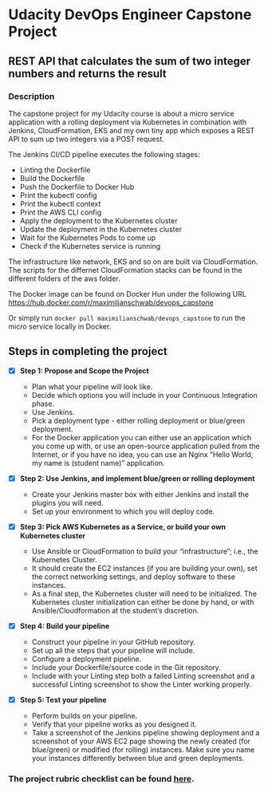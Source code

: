 # Udacity DevOps Engineer Capstone Project

## REST API that calculates the sum of two integer numbers and returns the result

### Description
The capstone project for my Udacity course is about a micro service application with a rolling deployment via Kubernetes in combination with Jenkins, CloudFormation, EKS and my own tiny app which exposes a REST API to sum up two integers via a POST request.

The Jenkins CI/CD pipeline executes the following stages:
- Linting the Dockerfile
- Build the Dockerfile
- Push the Dockerfile to Docker Hub
- Print the kubectl config
- Print the kubectl context
- Print the AWS CLI config
- Apply the deployment to the Kubernetes cluster
- Update the deployment in the Kubernetes cluster
- Wait for the Kubernetes Pods to come up
- Check if the Kubernetes service is running

The infrastructure like network, EKS and so on are built via CloudFormation. The scripts for the differnet CloudFormation stacks can be found in the different folders of the aws folder.

The Docker image can be found on Docker Hun under the following URL https://hub.docker.com/r/maximilianschwab/devops_capstone

Or simply run `docker pull maximilianschwab/devops_capstone` to run the micro service locally in Docker.



## Steps in completing the project

- [x] **Step 1: Propose and Scope the Project**
    - Plan what your pipeline will look like.
    - Decide which options you will include in your Continuous Integration phase.
    - Use Jenkins.
    - Pick a deployment type - either rolling deployment or blue/green deployment.
    - For the Docker application you can either use an application which you come up with, or use an open-source application pulled from the Internet, or if you have no idea, you can use an Nginx “Hello World, my name is (student name)” application.

- [x] **Step 2: Use Jenkins, and implement blue/green or rolling deployment**
    - Create your Jenkins master box with either Jenkins and install the plugins you will need.
    - Set up your environment to which you will deploy code.

- [x] **Step 3: Pick AWS Kubernetes as a Service, or build your own Kubernetes cluster**
    - Use Ansible or CloudFormation to build your “infrastructure”; i.e., the Kubernetes Cluster.
    - It should create the EC2 instances (if you are building your own), set the correct networking settings, and deploy software to these instances.
    - As a final step, the Kubernetes cluster will need to be initialized. The Kubernetes cluster initialization can either be done by hand, or with Ansible/Cloudformation at the student’s discretion.

- [x] **Step 4: Build your pipeline**
    - Construct your pipeline in your GitHub repository.
    - Set up all the steps that your pipeline will include.
    - Configure a deployment pipeline.
    - Include your Dockerfile/source code in the Git repository.
    - Include with your Linting step both a failed Linting screenshot and a successful Linting screenshot to show the Linter working properly.

- [x] **Step 5: Test your pipeline**
    - Perform builds on your pipeline.
    - Verify that your pipeline works as you designed it.
    - Take a screenshot of the Jenkins pipeline showing deployment and a screenshot of your AWS EC2 page showing the newly created (for blue/green) or modified (for rolling) instances. Make sure you name your instances differently between blue and green deployments.

### The project rubric checklist can be found [here](./PROJECT_SPECIFICATION.md).